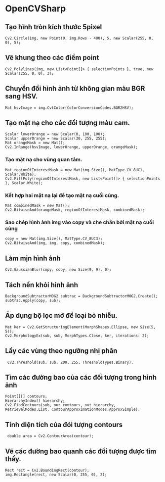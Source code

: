 # OpenCVSharp
## Tạo hình tròn kích thước 5pixel
    Cv2.Circle(img, new Point(0, img.Rows - 400), 5, new Scalar(255, 0, 0), 5);    
## Vẽ khung theo các điểm point
    Cv2.Polylines(img, new List<Point[]> { selectionPoints }, true, new Scalar(255, 0, 0), 3);    
## Chuyển đổi hình ảnh từ không gian màu BGR sang HSV.
    Mat hsvImage = img.CvtColor(ColorConversionCodes.BGR2HSV);
## Tạo mặt nạ cho các đối tượng màu cam.
    Scalar lowerOrange = new Scalar(0, 100, 100);
    Scalar upperOrange = new Scalar(30, 255, 255);
    Mat orangeMask = new Mat();
    Cv2.InRange(hsvImage, lowerOrange, upperOrange, orangeMask);
### Tạo mặt nạ cho vùng quan tâm.
    Mat regionOfInterestMask = new Mat(img.Size(), MatType.CV_8UC1, Scalar.White);
    Cv2.FillPoly(regionOfInterestMask, new List<Point[]> { selectionPoints }, Scalar.White);
### Kết hợp hai mặt nạ lại để tạo mặt nạ cuối cùng.
    Mat combinedMask = new Mat();
    Cv2.BitwiseAnd(orangeMask, regionOfInterestMask, combinedMask);
### Sao chép hình ảnh img vào copy và che chắn bởi mặt nạ cuối cùng
    copy = new Mat(img.Size(), MatType.CV_8UC3);
    Cv2.BitwiseAnd(img, img, copy, combinedMask);
## Làm mịn hình ảnh
    Cv2.GaussianBlur(copy, copy, new Size(9, 9), 0);
## Tách nền khỏi hình ảnh
    BackgroundSubtractorMOG2 subtrac = BackgroundSubtractorMOG2.Create();
    subtrac.Apply(copy, sub);
## Áp dụng bộ lọc mở để loại bỏ nhiễu.
    Mat ker = Cv2.GetStructuringElement(MorphShapes.Ellipse, new Size(5, 5));
    Cv2.MorphologyEx(sub, sub, MorphTypes.Close, ker, iterations: 2);
## Lấy các vùng theo ngưỡng nhị phân
     Cv2.Threshold(sub, sub, 200, 255, ThresholdTypes.Binary);
## Tìm các đường bao của các đối tượng trong hình ảnh
    Point[][] contours;
    HierarchyIndex[] hierarchy;
    Cv2.FindContours(sub, out contours, out hierarchy, RetrievalModes.List, ContourApproximationModes.ApproxSimple);
## Tính diện tích của đói tượng contours
     double area = Cv2.ContourArea(contour);
## Vẽ các đường bao quanh các đối tượng được tìm thấy.
    Rect rect = Cv2.BoundingRect(contour);
    img.Rectangle(rect, new Scalar(0, 255, 0), 2);
    
